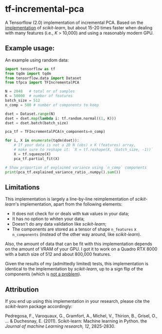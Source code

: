 # tf-incremental-pca
A Tensorflow (2.0) implementation of incremental PCA. Based on the [implementation](https://scikit-learn.org/stable/modules/generated/sklearn.decomposition.IncrementalPCA.html) of *scikit-learn*, but about 15-20 times faster when dealing with many features (i.e., *K* > 10,000) and using a reasonably modern GPU. 

## Example usage:
An example using random data:

```python
import tensorflow as tf
from tqdm import tqdm
from tensorflow.data import Dataset
from tfpca import TFIncrementalPCA

N = 2048   # total nr of samples
K = 50000  # number of features
batch_size = 512
n_comp = 500 # number of components to keep

dset = Dataset.range(N)
dset = dset.map(lambda i: tf.random.normal((1, K)))
dset = dset.batch(batch_size)

pca_tf = TFIncrementalPCA(n_components=n_comp)

for i, X in enumerate(tqdm(dset)):
    # If your data is not a 2D N (obs) x K (features) array,
    # make sure to reshape it: `X = tf.reshape(X, (batch_size, -1))`
    X = tf.squeeze(X)
    pca_tf.partial_fit(X)    

# Show proportion of explained variance using `n_comp` components 
print(pca_tf.explained_variance_ratio_.numpy().sum())
```

## Limitations
This implementation is largely a line-by-line reimplementation of *scikit-learn*'s implementation, apart from the following elements:

* It does not check for or deals with `NaN` values in your data;
* It has no option to whiten your data;
* Doesn't do any data validation like *scikit-learn*;
* The components are stored as a tensor of shape `n_features` x `n_components` (instead of the other way around, like *scikit-learn*).

Also, the amount of data that can be fit with this implementation depends on the amount of VRAM of your GPU. I got it to work on a Quadro RTX 8000 with a batch size of 512 and about 800,000 features.

Given the results of my (admittedly limited) tests, this implementation is identical to the implementation by *scikit-learn*, up to a sign flip of the components (which is [not a problem](https://stackoverflow.com/questions/21115669/scikit-learn-pca-matrix-transformation-produces-pc-estimates-with-flipped-signs)).

## Attribution
If you end up using this implementation in your research, please cite the *scikit-learn* package accordingly:

Pedregosa, F., Varoquaux, G., Gramfort, A., Michel, V., Thirion, B., Grisel, O., ... & Duchesnay, E. (2011). Scikit-learn: Machine learning in Python. the *Journal of machine Learning research, 12*, 2825-2830.
